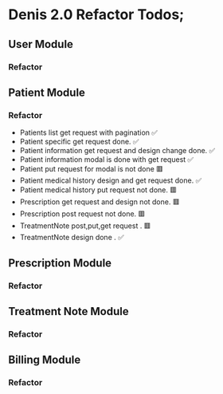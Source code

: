 # Denis 2.0 Refactor Todos;

## User Module

### Refactor


## Patient Module

### Refactor

- Patients list get request with pagination ✅
- Patient specific get request done. ✅
- Patient information get request and design change done. ✅
- Patient information modal is done with get request ✅
- Patient put request for modal is not done 🟥
- Patient medical history design and get request done. ✅
- Patient medical history put request not done. 🟥
- Prescription get request and design not done. 🟥
- Prescription post request not done. 🟥
- TreatmentNote post,put,get request . 🟥
- TreatmentNote design done . ✅



## Prescription Module

### Refactor

## Treatment Note Module

### Refactor


## Billing Module

### Refactor

